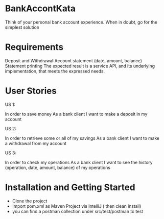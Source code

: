 # BankAccontKata
Think of your personal bank account experience. When in doubt, go for the simplest solution

# Requirements

Deposit and Withdrawal
Account statement (date, amount, balance)
Statement printing
The expected result is a service API, and its underlying implementation, that meets the expressed needs.

# User Stories

US 1:

In order to save money
As a bank client
I want to make a deposit in my account

US 2:

In order to retrieve some or all of my savings
As a bank client
I want to make a withdrawal from my account

US 3:

In order to check my operations
As a bank client
I want to see the history (operation, date, amount, balance) of my operations

# Installation and Getting Started
 - Clone the project
 - Import pom.xml as Maven Project via IntelliJ ( then clean install)
 - you can find a postman collection under src/test/postman to test
